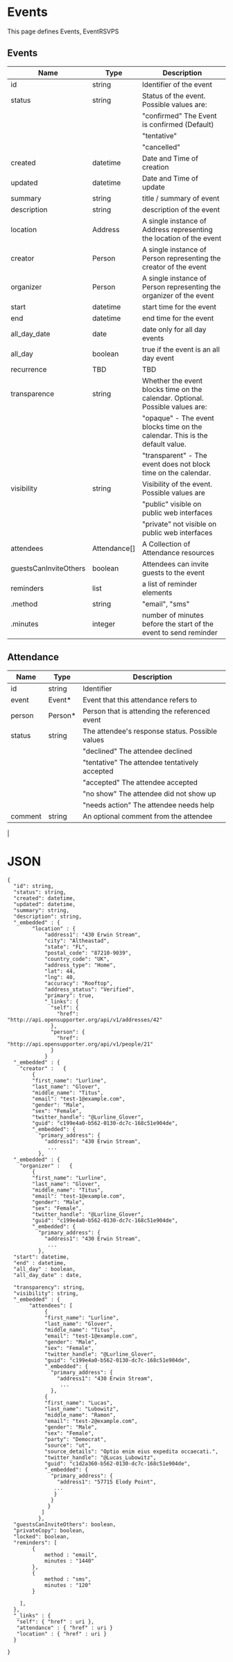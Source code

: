 # Events

This page defines Events, EventRSVPS

## Events

| Name		| Type		| Description
|-----------|-----------|------------------
| id		| string	| Identifier of the event
| status	| string	| Status of the event.  Possible values are:
|			|			| "confirmed" The Event is confirmed (Default)
|			|			| "tentative"
|			|			| "cancelled"
| created	| datetime	| Date and Time of creation
| updated	| datetime	| Date and Time of update
| summary	| string	| title / summary of event
| description| string	| description of the event
| location	| Address	| A single instance of Address representing the location of the event
| creator	| Person	| A single instance of Person representing the creator of the event
| organizer | Person	| A single instance of Person representing the organizer of the event
| start		| datetime	| start time for the event
| end		| datetime	| end time for the event
| all_day_date| date	| date only for all day events
| all_day	| boolean	| true if the event is an all day event
| recurrence| TBD		| TBD
| transparence| string	| Whether the event blocks time on the calendar. Optional. Possible values are:
|			|			| "opaque" - The event blocks time on the calendar. This is the default value.
|			|			| "transparent" - The event does not block time on the calendar.
| visibility| string	| Visibility of the event.  Possible values are
|			|			| "public" visible on public web interfaces
|			|			| "private" not visible on public web interfaces
| attendees	| Attendance[]| A Collection of Attendance resources
| guestsCanInviteOthers | boolean | Attendees can invite guests to the event
| reminders | list		| a list of reminder elements
| .method	| string	| "email", "sms"
| .minutes	| integer	| number of minutes before the start of the event to send reminder

## Attendance

| Name		| Type		| Description
|-----------|-----------|------------------
| id		| string	| Identifier
| event		| Event*	| Event that this attendance refers to
| person	| Person*	| Person that is attending the referenced event
| status	| string	| The attendee's response status. Possible values
| 			|			| "declined" The attendee declined
|			|			| "tentative" The attendee tentatively accepted
|			|			| "accepted" The attendee accepted
|			|			| "no show" The attendee did not show up
|			|			| "needs action" The attendee needs help
| comment	| string	| An optional comment from the attendee
|

# JSON

	{
	  "id": string,
	  "status": string,
	  "created": datetime,
	  "updated": datetime,
	  "summary": string,
	  "description": string,
	  "_embedded" : {
			"location" : {
				"address1": "430 Erwin Stream",
	            "city": "Altheastad",
	            "state": "FL",
	            "postal_code": "87210-9039",
	            "country_code": "UK",
	            "address_type": "Home",
	            "lat": 44,
	            "lng": 40,
	            "accuracy": "Rooftop",
	            "address_status": "Verified",
	            "primary": true,
	            "_links": {
	              "self": {
	                "href": "http://api.opensupporter.org/api/v1/addresses/42"
	              },
	              "person": {
	                "href": "http://api.opensupporter.org/api/v1/people/21"
	              }
	            }
	  "_embedded" : {
		"creator" :   {
            {
	        "first_name": "Lurline",
	        "last_name": "Glover",
	        "middle_name": "Titus",
	        "email": "test-1@example.com",
	        "gender": "Male",
	        "sex": "Female",
	        "twitter_handle": "@Lurline_Glover",
	        "guid": "c199e4a0-b562-0130-dc7c-168c51e904de",
	        "_embedded": {
	          "primary_address": {
	            "address1": "430 Erwin Stream",
	             ...
	          },
      "_embedded" : {
		"organizer" :   {
            {
	        "first_name": "Lurline",
	        "last_name": "Glover",
	        "middle_name": "Titus",
	        "email": "test-1@example.com",
	        "gender": "Male",
	        "sex": "Female",
	        "twitter_handle": "@Lurline_Glover",
	        "guid": "c199e4a0-b562-0130-dc7c-168c51e904de",
	        "_embedded": {
	          "primary_address": {
	            "address1": "430 Erwin Stream",
	             ...
	          },
	  "start": datetime,
	  "end" : datetime,
      "all_day" : boolean,
      "all_day_date" : date,

	  "transparency": string,
	  "visibility": string,
	  "_embedded" : {
	       "attendees": [
	            {
		        "first_name": "Lurline",
		        "last_name": "Glover",
		        "middle_name": "Titus",
		        "email": "test-1@example.com",
		        "gender": "Male",
		        "sex": "Female",
		        "twitter_handle": "@Lurline_Glover",
		        "guid": "c199e4a0-b562-0130-dc7c-168c51e904de",
		        "_embedded": {
		          "primary_address": {
		            "address1": "430 Erwin Stream",
		             ...
		          },
		        {
		        "first_name": "Lucas",
		        "last_name": "Lubowitz",
		        "middle_name": "Ramon",
		        "email": "test-2@example.com",
		        "gender": "Male",
		        "sex": "Female",
		        "party": "Democrat",
		        "source": "ut",
		        "source_details": "Optio enim eius expedita occaecati.",
		        "twitter_handle": "@Lucas_Lubowitz",
		        "guid": "c1d2a360-b562-0130-dc7c-168c51e904de",
		        "_embedded": {
		          "primary_address": {
		            "address1": "57715 Elody Point",
		           ...
				   }
	              }
                 }
               ]
              },
	  "guestsCanInviteOthers": boolean,
	  "privateCopy": boolean,
	  "locked": boolean,
	  "reminders": [
			{
				method : "email",
				minutes : "1440"
	        },
			{
				method : "sms",
				minutes : "120"
	        }

	    ],
	  },
	  "_links" : {
       "self": { "href" : uri },
       "attendance" : { "href" : uri }
       "location" : { "href" : uri } 
      }

	}
	

